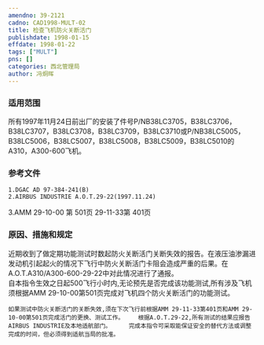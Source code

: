 ```yaml
---
amendno: 39-2121  
cadno: CAD1998-MULT-02  
title: 检查飞机防火关断活门  
publishdate: 1998-01-15  
effdate: 1998-01-22  
tags: ["MULT"]  
pns: []  
categories: 西北管理局  
author: 冯炯晖  
---
```

  
### 适用范围  
所有1997年11月24日前出厂的安装了件号P/NB38LC3705，B38LC3706，B38LC3707，B38LC3708，B38LC3709，B38LC3710或P/NB38LC5005，B38LC5006，B38LC5007，B38LC5008，B38LC5009，B38LC5010的A310，A300-600飞机。  
  
<!--more-->  
### 参考文件  
    1.DGAC AD 97-384-241(B)  
    2.AIRBUS INDUSTRIE A.O.T.29-22(1997.11.24)  
3.AMM 29-10-00 	第 501页           29-11-33第 401页  
  
### 原因、措施和规定  
近期收到了做定期功能测试时数起防火关断活门关断失效的报告。在液压油渗漏进发动机引起起火的情况下飞行中防火关断活门卡阻会造成严重的后果。在A.O.T.A310/A300-600-29-22中对此情况进行了通报。  
    自本指令生效之日起500飞行小时内,无论预先是否完成该功能测试,所有涉及飞机须根据AMM 29-10-00第501页完成对飞机四个防火关断活门的功能测试。  
      
    如果测试中防火关断活门的关断失效,须在下次飞行前根据AMM 29-11-33第401页和AMM 29-10-00第501页完成活门的更换、测试工作。    根据A.O.T.29-22,所有测试的结果应报告AIRBUS INDUSTRIE及本地适航部门。     完成本指令可采取能保证安全的替代方法或调整完成的时间，但必须得到适航当局的批准。  
